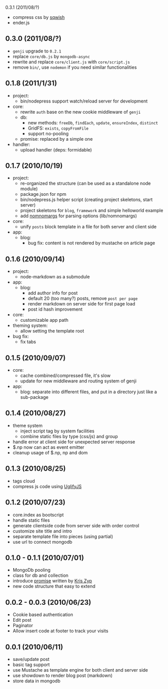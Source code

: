 
0.3.1 (2011/08/?)
- compress css by [sqwish](https://github.com/ded/sqwish)
- ender.js

0.3.0 (2011/08/?)
---------
- `genji` upgrade to `0.2.1`
- replace `core/db.js` by `mongodb-async`
- rewrite and replace `core/client.js` with `core/script.js`
- remove `bin/`, use `nodemon` if you need similar functionalities


0.1.8 (2011/1/31)
---------
- project:    
    - bin/nodepress support watch/reload server for development
- core:
    - rewrite `auth` base on the new cookie middleware of `genji`
    - db: 
        - new methods: `freeDb`, `findEach`, `update`, `ensureIndex`, `distinct`
        - GridFS: `exists`, `copyFromFile`
        - support no-pooling
    - promise: replaced by a simple one
- handler:
    - upload handler (deps: formidable)

0.1.7 (2010/10/19)
------------------
- project:
    - re-organized the structure (can be used as a standalone node module)
    - package.json for npm
    - bin/nodepress.js helper script (creating project skeletons, start server)
    - project skeletons for `blog`, `framework` and simple helloworld example
    - add [nomnomargs](http://github.com/harthur/nomnomargs) for parsing options (lib/nomnomargs)
- core:
    - unify `posts` block template in a file for both server and client side
- app:
    - blog:
        - bug fix: content is not rendered by mustache on article page

0.1.6 (2010/09/14)
------------------
- project:
    - node-markdown as a submodule
- app:
    - blog: 
        - add author info for post
        - default 20 (too many?) posts, remove `post per page`
        - render markdown on server side for first page load
        - post id hash improvement
- core:
    - customizable app path
- theming system:
    - allow setting the template root
- bug fix:
    - fix tabs

0.1.5 (2010/09/07)
------------------
- core:
    - cache combined/compressed file, it's slow
    - update for new middleware and routing system of genji
- app:
    - blog: separate into different files, and put in a directory just like a sub-package

0.1.4 (2010/08/27)
------------------
- theme system
    * inject script tag by system facilities
    * combine static files by type (css/js) and group
- handle error at client side for unexpected server response
- $.np now can act as event emitter
- cleanup usage of $.np, np and dom

0.1.3 (2010/08/25)
------------------
- tags cloud
- compress js code using [UglifyJS](http://github.com/mishoo/UglifyJS)

0.1.2 (2010/07/23)
------------------
- core.index as bootscript
- handle static files
- generate clientside code from server side with order control
- customize site title and intro
- separate template file into pieces (using partial)
- use url to connect mongodb

0.1.0 - 0.1.1 (2010/07/01)
--------------------------
- MongoDb pooling
- class for db and collection
- introduce [promise](http://github.com/kriszyp/node-promise) written by [Kris Zyp](http://www.sitepen.com/blog/author/kzyp/)
- new code structure that easy to extend

0.0.2 - 0.0.3 (2010/06/23)
--------------------------
- Cookie based authentication
- Edit post
- Paginator
- Allow insert code at footer to track your visits

0.0.1 (2010/06/11)
------------------
- save/update post
- basic tag support
- use Mustache as template engine for both client and server side
- use showdown to render blog post (markdown)
- store data in mongodb
